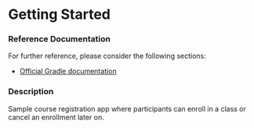 # Getting Started

### Reference Documentation
For further reference, please consider the following sections:

* [Official Gradle documentation](https://docs.gradle.org)

### Description
Sample course registration app where participants can enroll in a class or cancel an enrollment later on. 


